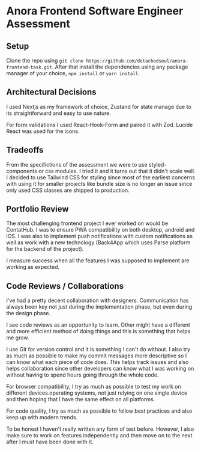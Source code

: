 # Anora Frontend Software Engineer Assessment

## Setup

Clone the repo using `git clone https://github.com/detachedsoul/anora-frontend-task.git`. After that install the dependencies using any package manager of your choice, `npm install` or `yarn install`.

## Architectural Decisions

I used Nextjs as my framework of choice, Zustand for state manage due to its straightforward and easy to use nature.

For form validations I used React-Hook-Form and paired it with Zod. Lucide React was used for the icons.

## Tradeoffs

From the specifictions of the assessment we were to use styled-components or css modules. I tried it and it turns out that it didn't scale well. I decided to use Tailwind CSS for styling since most of the earliest concerns with using it for smaller projects like bundle size is no longer an issue since only used CSS classes are shipped to production.

## Portfolio Review

The most challenging frontend project I ever worked on would be ContatHub. I was to ensure PWA compatibility on both desktop, android and iOS. I was also to implement push notifications with custom notifications as well as work with a new technology (Back4App which uses Parse platform for the backend of the project).

I measure success when all the features I was supposed to implement are working as expected.

## Code Reviews / Collaborations

I've had a pretty decent collaboration with designers. Communication has always been key not just during the implementation phase, but even during the design phase.

I see code reviews as an opportunity to learn. Other might have a different and more efficient method of doing things and this is something that helps me grow.

I use Git for version control and it is something I can't do without. I also try as much as possible to make my commit messages more descriptive so I can know what each piece of code does. This helps track issues and also helps collaboration since other developers can know what I was working on without having to spend hours going through the whole code.

For browser compatibility, I try as much as possible to test my work on different devices.operating systems, not just relying on one single device and then hoping that I have the same effect on all platforms.

For code quality, I try as much as possible to follow best practices and also keep up with modern trends.

To be honest I haven't really written any form of test before. However, I also make sure to work on features independently and then move on to the next after I must have been done with it.
